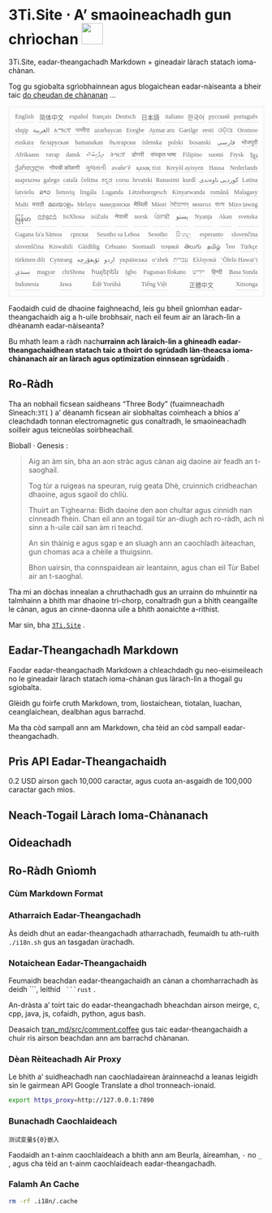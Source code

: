 <h1 style="justify-content:space-between">3Ti.Site ⋅ A’ smaoineachadh gun chrìochan <img src="//i-01.eu.org/3Ti/logo.svg" style="user-select:none;margin-top:-1px;width:42px"></h1>

3Ti.Site, eadar-theangachadh Markdown + gineadair làrach statach ioma-chànan.

Tog gu sgiobalta sgrìobhainnean agus blogaichean eadar-nàiseanta a bheir taic [do cheudan de chànanan](https://github.com/i18n-site/node/blob/main/lang/src/index.js) ...

<pre class="langli" style="display:flex;flex-wrap:wrap;background:transparent;border:1px solid #eee;font-size:12px;box-shadow:0 0 3px inset #eee;padding:12px 5px 4px 12px;justify-content:space-between;"><style>pre.langli i{font-weight:300;font-family:s;margin-right:7px;margin-bottom:8px;font-style:normal;color:#666;border-bottom:1px dashed #ccc;}</style><i>English</i><i> 简体中文 </i><i>español</i><i>français</i><i>Deutsch</i><i> 日本語 </i><i>italiano</i><i>한국어</i><i>русский</i><i>português</i><i>shqip</i><i>‫العربية‬</i><i>አማርኛ</i><i>অসমীয়া</i><i>azərbaycan</i><i>Eʋegbe</i><i>Aymar aru</i><i>Gaeilge</i><i>eesti</i><i>ଓଡ଼ିଆ</i><i>Oromoo</i><i>euskara</i><i>беларуская</i><i>bamanakan</i><i>български</i><i>íslenska</i><i>polski</i><i>bosanski</i><i>‫فارسی‬</i><i>भोजपुरी</i><i>Afrikaans</i><i>татар</i><i>dansk</i><i>‫ދިވެހިބަސް‬</i><i>ትግርኛ</i><i>डोगरी</i><i>संस्कृत भाषा</i><i>Filipino</i><i>suomi</i><i>Frysk</i><i>ខ្មែរ</i><i>ქართული</i><i>गोंयची कोंकणी</i><i>ગુજરાતી</i><i>avañe’ẽ</i><i>қазақ тілі</i><i>Kreyòl ayisyen</i><i>Hausa</i><i>Nederlands</i><i>кыргызча</i><i>galego</i><i>català</i><i>čeština</i><i>ಕನ್ನಡ</i><i>corsu</i><i>hrvatski</i><i>Runasimi</i><i>kurdî</i><i>‫کوردیی ناوەندی‬</i><i>Latina</i><i>latviešu</i><i>ລາວ</i><i>lietuvių</i><i>lingála</i><i>Luganda</i><i>Lëtzebuergesch</i><i>Kinyarwanda</i><i>română</i><i>Malagasy</i><i>Malti</i><i>मराठी</i><i>മലയാളം</i><i>Melayu</i><i>македонски</i><i>मैथिली</i><i>Māori</i><i>মৈতৈলোন্</i><i>монгол</i><i>বাংলা</i><i>Mizo ṭawng</i><i>မြန်မာ</i><i>𞄀𞄄𞄰𞄩𞄍𞄜𞄰</i><i>IsiXhosa</i><i>isiZulu</i><i>नेपाली</i><i>norsk</i><i>ਪੰਜਾਬੀ</i><i>‫پښتو‬</i><i>Nyanja</i><i>Akan</i><i>svenska</i><i>Gagana fa'a Sāmoa</i><i>српски</i><i>Sesotho sa Leboa</i><i>Sesotho</i><i>සිංහල</i><i>esperanto</i><i>slovenčina</i><i>slovenščina</i><i>Kiswahili</i><i>Gàidhlig</i><i>Cebuano</i><i>Soomaali</i><i>тоҷикӣ</i><i>తెలుగు</i><i>தமிழ்</i><i>ไทย</i><i>Türkçe</i><i>türkmen dili</i><i>Cymraeg</i><i>‫ئۇيغۇرچە‬</i><i>‫اردو‬</i><i>українська</i><i>o‘zbek</i><i>‫עברית‬</i><i>Ελληνικά</i><i>ʻŌlelo Hawaiʻi</i><i>‫سنڌي‬</i><i>magyar</i><i>chiShona</i><i>հայերեն</i><i>Igbo</i><i>Pagsasao Ilokano</i><i>‫ייִדיש‬</i><i>हिन्दी</i><i>Basa Sunda</i><i>Indonesia</i><i>Jawa</i><i>Èdè Yorùbá</i><i>Tiếng Việt</i><i> 正體中文 </i><i>Xitsonga</i></pre>

Faodaidh cuid de dhaoine faighneachd, leis gu bheil gnìomhan eadar-theangachaidh aig a h-uile brobhsair, nach eil feum air an làrach-lìn a dhèanamh eadar-nàiseanta?

Bu mhath leam a ràdh nach**urrainn ach làraich-lìn a ghineadh eadar-theangachaidhean statach taic a thoirt do sgrùdadh làn-theacsa ioma-chànanach air an làrach agus optimization einnsean sgrùdaidh** .

## Ro-Ràdh

Tha an nobhail ficsean saidheans “Three Body” (fuaimneachadh Sìneach:`3Tǐ` ) a’ dèanamh ficsean air sìobhaltas coimheach a bhios a’ cleachdadh tonnan electromagnetic gus conaltradh, le smaoineachadh soilleir agus teicneòlas soirbheachail.

Bìoball · Genesis :

> Aig an àm sin, bha an aon stràc agus cànan aig daoine air feadh an t-saoghail.
>
> Tog tùr a ruigeas na speuran, ruig geata Dhè, cruinnich cridheachan dhaoine, agus sgaoil do chliù.
>
> Thuirt an Tighearna: Bidh daoine den aon chultar agus cinnidh nan cinneadh fhèin. Chan eil ann an togail tùr an-diugh ach ro-ràdh, ach nì sinn a h-uile càil san àm ri teachd.
>
> An sin thàinig e agus sgap e an sluagh ann an caochladh àiteachan, gun chomas aca a chèile a thuigsinn.
>
> Bhon uairsin, tha connspaidean air leantainn, agus chan eil Tùr Babel air an t-saoghal.

Tha mi an dòchas innealan a chruthachadh gus an urrainn do mhuinntir na talmhainn a bhith mar dhaoine trì-chorp, conaltradh gun a bhith ceangailte le cànan, agus an cinne-daonna uile a bhith aonaichte a-rithist.

Mar sin, bha [`3Ti.Site`](//3Ti.Site) .

## Eadar-Theangachadh Markdown

Faodar eadar-theangachadh Markdown a chleachdadh gu neo-eisimeileach no le gineadair làrach statach ioma-chànan gus làrach-lìn a thogail gu sgiobalta.

Glèidh gu foirfe cruth Markdown, trom, liostaichean, tiotalan, luachan, ceanglaichean, dealbhan agus barrachd.

Ma tha còd sampall ann am Markdown, cha tèid an còd sampall eadar-theangachadh.

## Prìs API Eadar-Theangachaidh

0.2 USD airson gach 10,000 caractar, agus cuota an-asgaidh de 100,000 caractar gach mìos.

## Neach-Togail Làrach Ioma-Chànanach

## Oideachadh

## Ro-Ràdh Gnìomh

### Cùm Markdown Format

### Atharraich Eadar-Theangachadh

Às deidh dhut an eadar-theangachadh atharrachadh, feumaidh tu ath-ruith `./i18n.sh` gus an tasgadan ùrachadh.

### Notaichean Eadar-Theangachaidh

Feumaidh beachdan eadar-theangachaidh an cànan a chomharrachadh às deidh \```, leithid ` ```rust` .

An-dràsta a’ toirt taic do eadar-theangachadh bheachdan airson meirge, c, cpp, java, js, cofaidh, python, agus bash.

Deasaich [tran_md/src/comment.coffee](https://github.com/i18n-site/node/blob/main/tran_md/src/comment.coffee) gus taic eadar-theangachaidh a chuir ris airson beachdan ann am barrachd chànanan.

### Dèan Rèiteachadh Air Proxy

Le bhith a’ suidheachadh nan caochladairean àrainneachd a leanas leigidh sin le gairmean API Google Translate a dhol tron ​​neach-ionaid.

```bash
export https_proxy=http://127.0.0.1:7890
```

### Bunachadh Caochlaideach

```
测试变量${0}嵌入
```

Faodaidh an t-ainm caochlaideach a bhith ann am Beurla, àireamhan, `-` no `_` , agus cha tèid an t-ainm caochlaideach eadar-theangachadh.

### Falamh An Cache

```bash
rm -rf .i18n/.cache
```
